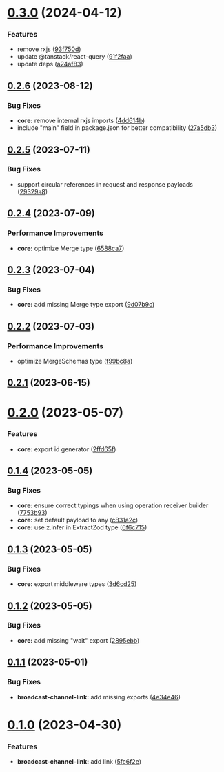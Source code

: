 # [0.3.0](https://github.com/TheUnderScorer/musubi/compare/broadcast-channel-link-v0.2.6...broadcast-channel-link-v0.3.0) (2024-04-12)


### Features

* remove rxjs ([93f750d](https://github.com/TheUnderScorer/musubi/commit/93f750d6ceb897efcd06ec67c1f65e943297ba37))
* update @tanstack/react-query ([91f2faa](https://github.com/TheUnderScorer/musubi/commit/91f2faa46ca98e4409d8ff9e7a20fd4759d7c9ae))
* update deps ([a24af83](https://github.com/TheUnderScorer/musubi/commit/a24af83d8d184116195849a70c80026c1956dd9e))

## [0.2.6](https://github.com/TheUnderScorer/musubi/compare/broadcast-channel-link-v0.2.5...broadcast-channel-link-v0.2.6) (2023-08-12)


### Bug Fixes

* **core:** remove internal rxjs imports ([4dd614b](https://github.com/TheUnderScorer/musubi/commit/4dd614bc9d686f3844bd251f20178cb9894e1671))
* include "main" field in package.json for better compatibility ([27a5db3](https://github.com/TheUnderScorer/musubi/commit/27a5db3e03d56e309c0a75dd31f4a21261993769))

## [0.2.5](https://github.com/TheUnderScorer/musubi/compare/broadcast-channel-link-v0.2.4...broadcast-channel-link-v0.2.5) (2023-07-11)


### Bug Fixes

* support circular references in request and response payloads ([29329a8](https://github.com/TheUnderScorer/musubi/commit/29329a8981b33479897de8628d0132c4dc40b320))

## [0.2.4](https://github.com/TheUnderScorer/musubi/compare/broadcast-channel-link-v0.2.3...broadcast-channel-link-v0.2.4) (2023-07-09)


### Performance Improvements

* **core:** optimize Merge type ([6588ca7](https://github.com/TheUnderScorer/musubi/commit/6588ca77b72a39f50ef1e7cf6e3b365ba7340982))

## [0.2.3](https://github.com/TheUnderScorer/musubi/compare/broadcast-channel-link-v0.2.2...broadcast-channel-link-v0.2.3) (2023-07-04)


### Bug Fixes

* **core:** add missing Merge type export ([9d07b9c](https://github.com/TheUnderScorer/musubi/commit/9d07b9c32a22262cf380814f1e8b54eda7eb58d2))

## [0.2.2](https://github.com/TheUnderScorer/musubi/compare/broadcast-channel-link-v0.2.1...broadcast-channel-link-v0.2.2) (2023-07-03)


### Performance Improvements

* optimize MergeSchemas type ([f99bc8a](https://github.com/TheUnderScorer/musubi/commit/f99bc8a309f8130a8a9d281d17cda76d1b43a021))

## [0.2.1](https://github.com/TheUnderScorer/musubi/compare/broadcast-channel-link-v0.2.0...broadcast-channel-link-v0.2.1) (2023-06-15)

# [0.2.0](https://github.com/TheUnderScorer/musubi/compare/broadcast-channel-link-v0.1.4...broadcast-channel-link-v0.2.0) (2023-05-07)


### Features

* **core:** export id generator ([2ffd65f](https://github.com/TheUnderScorer/musubi/commit/2ffd65f190e1b987d14c38ef67cae318aca9d58c))

## [0.1.4](https://github.com/TheUnderScorer/musubi/compare/broadcast-channel-link-v0.1.3...broadcast-channel-link-v0.1.4) (2023-05-05)


### Bug Fixes

* **core:** ensure correct typings when using operation receiver builder ([7753b93](https://github.com/TheUnderScorer/musubi/commit/7753b93c40b36a4589a2922dc8bad0dac2c28a11))
* **core:** set default payload to any ([c831a2c](https://github.com/TheUnderScorer/musubi/commit/c831a2c6e85aeb8afef2015dbbbd871008d48c64))
* **core:** use z.infer in ExtractZod type ([6f6c715](https://github.com/TheUnderScorer/musubi/commit/6f6c715f5fed461f40025310faaa014e178993aa))

## [0.1.3](https://github.com/TheUnderScorer/musubi/compare/broadcast-channel-link-v0.1.2...broadcast-channel-link-v0.1.3) (2023-05-05)


### Bug Fixes

* **core:** export middleware types ([3d6cd25](https://github.com/TheUnderScorer/musubi/commit/3d6cd250cf4ccf389dcda8164cae8fcfb52b6410))

## [0.1.2](https://github.com/TheUnderScorer/musubi/compare/broadcast-channel-link-v0.1.1...broadcast-channel-link-v0.1.2) (2023-05-05)


### Bug Fixes

* **core:** add missing "wait" export ([2895ebb](https://github.com/TheUnderScorer/musubi/commit/2895ebb381d49dfc02277f4ee5ecd100aabe660a))

## [0.1.1](https://github.com/TheUnderScorer/musubi/compare/broadcast-channel-link-v0.1.0...broadcast-channel-link-v0.1.1) (2023-05-01)


### Bug Fixes

* **broadcast-channel-link:** add missing exports ([4e34e46](https://github.com/TheUnderScorer/musubi/commit/4e34e46d7542620a58dbb7bfdb90c67a2aed3e07))

# [0.1.0](https://github.com/TheUnderScorer/musubi/compare/broadcast-channel-link-v0.0.1...broadcast-channel-link-v0.1.0) (2023-04-30)


### Features

* **broadcast-channel-link:** add link ([5fc6f2e](https://github.com/TheUnderScorer/musubi/commit/5fc6f2e235841afd17d33adc895497b947691bf2))
